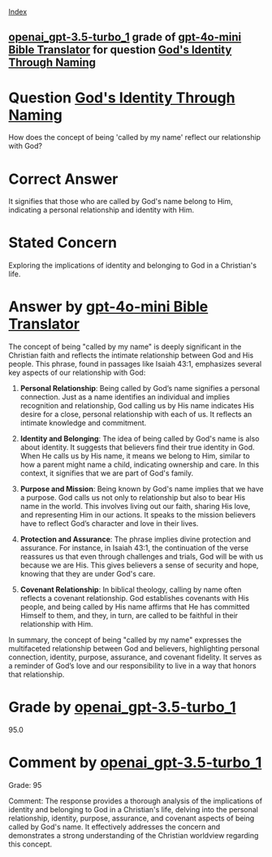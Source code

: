 
[Index](../../../../index.md)
## [openai_gpt-3.5-turbo_1](../../../grading_models/openai_gpt-3.5-turbo_1.md) grade of [gpt-4o-mini Bible Translator](../../../answering_models/gpt-4o-mini_Bible_Translator.md) for question [God's Identity Through Naming](../../../questions/God's_Identity_Through_Naming.md)

# Question [God's Identity Through Naming](../../../questions/God's_Identity_Through_Naming.md)
How does the concept of being 'called by my name' reflect our relationship with God?

# Correct Answer
It signifies that those who are called by God's name belong to Him, indicating a personal relationship and identity with Him.

# Stated Concern
Exploring the implications of identity and belonging to God in a Christian's life.

# Answer by [gpt-4o-mini Bible Translator](../../../answering_models/gpt-4o-mini_Bible_Translator.md)
The concept of being "called by my name" is deeply significant in the Christian faith and reflects the intimate relationship between God and His people. This phrase, found in passages like Isaiah 43:1, emphasizes several key aspects of our relationship with God:

1. **Personal Relationship**: Being called by God’s name signifies a personal connection. Just as a name identifies an individual and implies recognition and relationship, God calling us by His name indicates His desire for a close, personal relationship with each of us. It reflects an intimate knowledge and commitment.

2. **Identity and Belonging**: The idea of being called by God's name is also about identity. It suggests that believers find their true identity in God. When He calls us by His name, it means we belong to Him, similar to how a parent might name a child, indicating ownership and care. In this context, it signifies that we are part of God's family.

3. **Purpose and Mission**: Being known by God's name implies that we have a purpose. God calls us not only to relationship but also to bear His name in the world. This involves living out our faith, sharing His love, and representing Him in our actions. It speaks to the mission believers have to reflect God’s character and love in their lives.

4. **Protection and Assurance**: The phrase implies divine protection and assurance. For instance, in Isaiah 43:1, the continuation of the verse reassures us that even through challenges and trials, God will be with us because we are His. This gives believers a sense of security and hope, knowing that they are under God's care.

5. **Covenant Relationship**: In biblical theology, calling by name often reflects a covenant relationship. God establishes covenants with His people, and being called by His name affirms that He has committed Himself to them, and they, in turn, are called to be faithful in their relationship with Him.

In summary, the concept of being "called by my name" expresses the multifaceted relationship between God and believers, highlighting personal connection, identity, purpose, assurance, and covenant fidelity. It serves as a reminder of God’s love and our responsibility to live in a way that honors that relationship.

# Grade by [openai_gpt-3.5-turbo_1](../../../grading_models/openai_gpt-3.5-turbo_1.md)
95.0

# Comment by [openai_gpt-3.5-turbo_1](../../../grading_models/openai_gpt-3.5-turbo_1.md)
Grade: 95

Comment: The response provides a thorough analysis of the implications of identity and belonging to God in a Christian's life, delving into the personal relationship, identity, purpose, assurance, and covenant aspects of being called by God's name. It effectively addresses the concern and demonstrates a strong understanding of the Christian worldview regarding this concept.
